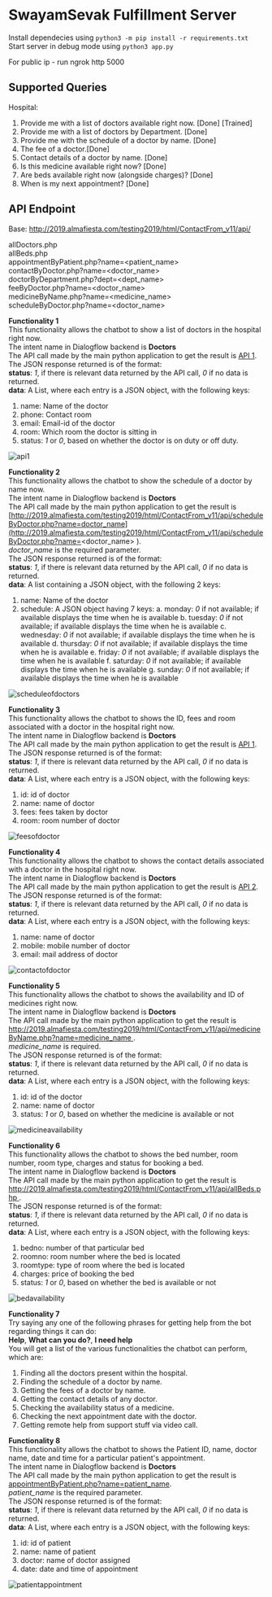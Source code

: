 # SwayamSevak Fulfillment Server

Install dependecies using `python3 -m pip install -r requirements.txt`  
Start server in debug mode using `python3 app.py`

For public ip - run ngrok http 5000

## Supported Queries
Hospital: 
1) Provide me with a list of doctors available right now. [Done] [Trained] 
3) Provide me with a list of doctors by Department. [Done] 
4) Provide me with the schedule of a doctor by name. [Done] 
5) The fee of a doctor.[Done] 
6) Contact details of a doctor by name. [Done] 
7) Is this medicine available right now? [Done] 
9) Are beds available right now (alongside charges)? [Done] 
11) When is my next appointment? [Done] 

## API Endpoint
Base: http://2019.almafiesta.com/testing2019/html/ContactFrom_v11/api/  

allDoctors.php  
allBeds.php  
appointmentByPatient.php?name=<patient_name>  
contactByDoctor.php?name=<doctor_name>  
doctorByDepartment.php?dept=<dept_name>  
feeByDoctor.php?name=<doctor_name>  
medicineByName.php?name=<medicine_name>  
scheduleByDoctor.php?name=<doctor_name>  

**Functionality 1**</br>
This functionality allows the chatbot to show a list of doctors in the hospital right now.</br>
The intent name in Dialogflow backend is **Doctors**</br>
The API call made by the main python application to get the result is [API 1](http://2019.almafiesta.com/testing2019/html/ContactFrom_v11/api/allDoctors.php).</br>
The JSON response returned is of the format:</br>
**status**: *1*, if there is relevant data returned by the API call, *0* if no data is returned.</br>
**data**: A List, where each entry is a JSON object, with the following keys: 
1. name: Name of the doctor
2. phone: Contact room
3. email: Email-id of the doctor
4. room: Which room the doctor is sitting in
5. status: *1* or *0*, based on whether the doctor is on duty or off duty.

![api1](https://user-images.githubusercontent.com/25523604/53680002-d2583f00-3cfa-11e9-966d-6cf5751b7a14.png)

**Functionality 2**</br>
This functionality allows the chatbot to show the schedule of a doctor by name now.</br>
The intent name in Dialogflow backend is **Doctors**</br>
The API call made by the main python application to get the result is [http://2019.almafiesta.com/testing2019/html/ContactFrom_v11/api/scheduleByDoctor.php?name=doctor_name](http://2019.almafiesta.com/testing2019/html/ContactFrom_v11/api/scheduleByDoctor.php?name=<doctor_name>
).</br>
*doctor_name* is the required parameter.</br>
The JSON response returned is of the format:</br>
**status**: *1*, if there is relevant data returned by the API call, *0* if no data is returned.</br>
**data**: A list containing a JSON object, with the following 2 keys: 
1. name: Name of the doctor
2. schedule: A JSON object having 7 keys:
a. monday: *0* if not available; if available displays the time when he is available
b. tuesday: *0* if not available; if available displays the time when he is available
c. wednesday: *0* if not available; if available displays the time when he is available
d. thursday: *0* if not available; if available displays the time when he is available
e. friday: *0* if not available; if available displays the time when he is available
f. saturday: *0* if not available; if available displays the time when he is available
g. sunday: *0* if not available; if available displays the time when he is available


![scheduleofdoctors](https://user-images.githubusercontent.com/25523604/53680080-fd8f5e00-3cfb-11e9-8740-8db290ec49a4.JPG)

**Functionality 3**</br>
This functionality allows the chatbot to shows the ID, fees and room associated with a doctor in the hospital right now.</br>
The intent name in Dialogflow backend is **Doctors**</br>
The API call made by the main python application to get the result is [API 1](http://2019.almafiesta.com/testing2019/html/ContactFrom_v11/api/allDoctors.php).</br>
The JSON response returned is of the format:</br>
**status**: *1*, if there is relevant data returned by the API call, *0* if no data is returned.</br>
**data**: A List, where each entry is a JSON object, with the following keys: 
1. id: id of doctor
2. name: name of doctor
3. fees: fees taken by doctor
4. room: room number of doctor

![feesofdoctor](https://user-images.githubusercontent.com/25523604/53680077-fb2d0400-3cfb-11e9-9408-6087b30ebcfa.JPG)

**Functionality 4**</br>
This functionality allows the chatbot to shows the contact details associated with a doctor in the hospital right now.</br>
The intent name in Dialogflow backend is **Doctors**</br>
The API call made by the main python application to get the result is [API 2](http://2019.almafiesta.com/testing2019/html/ContactFrom_v11/api/contactByDoctor.php).</br>
The JSON response returned is of the format:</br>
**status**: *1*, if there is relevant data returned by the API call, *0* if no data is returned.</br>
**data**: A List, where each entry is a JSON object, with the following keys: 
1. name: name of doctor
2. mobile: mobile number of doctor
3. email: mail address of doctor

![contactofdoctor](https://user-images.githubusercontent.com/25523604/53680076-fb2d0400-3cfb-11e9-9496-78341bda5667.JPG)

**Functionality 5**</br>
This functionality allows the chatbot to shows the availability and ID of medicines right now.</br>
The intent name in Dialogflow backend is **Doctors**</br>
The API call made by the main python application to get the result is [http://2019.almafiesta.com/testing2019/html/ContactFrom_v11/api/medicineByName.php?name=medicine_name
](http://2019.almafiesta.com/testing2019/html/ContactFrom_v11/api/medicineByName.php?name=medicine_name
).</br>
*medicine_name* is required.</br> 
The JSON response returned is of the format:</br>
**status**: *1*, if there is relevant data returned by the API call, *0* if no data is returned.</br>
**data**: A List, where each entry is a JSON object, with the following keys: 
1. id: id of the doctor
2. name: name of doctor
3. status: *1* or *0*, based on whether the medicine is available or not

![medicineavailability](https://user-images.githubusercontent.com/25523604/53680078-fbc59a80-3cfb-11e9-9083-f3a6098cc1b8.JPG)

**Functionality 6**</br>
This functionality allows the chatbot to shows the bed number, room number, room type, charges and status for booking a bed.</br>
The intent name in Dialogflow backend is **Doctors**</br>
The API call made by the main python application to get the result is [http://2019.almafiesta.com/testing2019/html/ContactFrom_v11/api/allBeds.php
](http://2019.almafiesta.com/testing2019/html/ContactFrom_v11/api/allBeds.php).</br>
The JSON response returned is of the format:</br>
**status**: *1*, if there is relevant data returned by the API call, *0* if no data is returned.</br>
**data**: A List, where each entry is a JSON object, with the following keys: 
1. bedno: number of that particular bed
2. roomno: room number where the bed is located
3. roomtype: type of room where the bed is located
4. charges: price of booking the bed
5. status: *1* or *0*, based on whether the bed is available or not

![bedavailability](https://user-images.githubusercontent.com/25523604/53680075-fa946d80-3cfb-11e9-97b3-af92b7803565.JPG)

**Functionality 7**</br>
Try saying any one of the following phrases for getting help from the bot regarding things it can do:</br>
**Help**, <b>What can you do?</b>, <b>I need help</b></br>
You will get a list of the various functionalities the chatbot can perform, which are:</br>
1. Finding all the doctors present within the hospital.
2. Finding the schedule of a doctor by name.
3. Getting the fees of a doctor by name.
4. Getting the contact details of any doctor.
5. Checking the availability status of a medicine.
6. Checking the next appointment date with the doctor.
7. Getting remote help from support stuff via video call.

**Functionality 8**</br>
This functionality allows the chatbot to shows the Patient ID, name, doctor name, date and time for a particular patient's appointment.</br>
The intent name in Dialogflow backend is **Doctors**</br>
The API call made by the main python application to get the result is [appointmentByPatient.php?name=patient_name](http://2019.almafiesta.com/testing2019/html/ContactFrom_v11/api/appointmentByPatient.php?name=patient_name).</br>
*patient_name* is the required parameter.</br>
The JSON response returned is of the format:</br>
**status**: *1*, if there is relevant data returned by the API call, *0* if no data is returned.</br>
**data**: A List, where each entry is a JSON object, with the following keys: 
1. id: id of patient
2. name: name of patient
3. doctor: name of doctor assigned
4. date: date and time of appointment

![patientappointment](https://user-images.githubusercontent.com/25523604/53680079-fc5e3100-3cfb-11e9-88c5-53556289647b.JPG)
